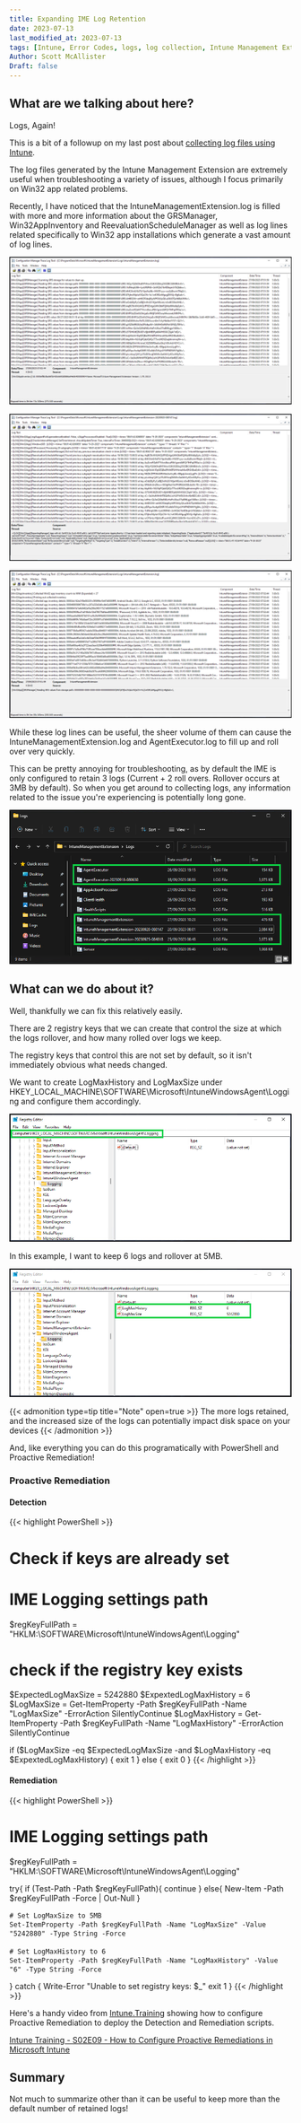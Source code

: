 ```yaml
---
title: Expanding IME Log Retention
date: 2023-07-13
last_modified_at: 2023-07-13
tags: [Intune, Error Codes, logs, log collection, Intune Management Extension, IME]
Author: Scott McAllister
Draft: false
---
```


## What are we talking about here?

Logs, Again!

This is a bit of a followup on my last post about [collecting log files using Intune](https://scotscottmca.com/posts/ExpandingIMELogRetention/). 

The log files generated by the Intune Management Extension are extremely useful when troubleshooting a variety of issues, although I focus primarily on Win32 app related problems. 

Recently, I have noticed that the IntuneManagementExtension.log is filled with more and more information about the GRSManager, Win32AppInventory and ReevaluationScheduleManager as well as log lines related specifically to Win32 app installations which generate a vast amount of log lines.

![image](https://github.com/smcallister594/scotscottmca/blob/main/assets/images/LogRetention/GRSManager.png?raw=true)

![image](https://github.com/smcallister594/scotscottmca/blob/main/assets/images/LogRetention/ReevaluationScheduleManager.png?raw=true)

![image](https://github.com/smcallister594/scotscottmca/blob/main/assets/images/LogRetention/Win32AppInventory.png?raw=true)

While these log lines can be useful, the sheer volume of them can cause the IntuneManagementExtension.log and AgentExecutor.log to fill up and roll over very quickly. 

This can be pretty annoying for troubleshooting, as by default the IME is only configured to retain 3 logs (Current + 2 roll overs. Rollover occurs at 3MB by default). So when you get around to collecting logs, any information related to the issue you're experiencing is potentially long gone. 

![image](https://github.com/smcallister594/scotscottmca/blob/main/assets/images/LogRetention/IMELogsFolder.png?raw=true)

## What can we do about it?

Well, thankfully we can fix this relatively easily. 

There are 2 registry keys that we can create that control the size at which the logs rollover, and how many rolled over logs we keep. 

The registry keys that control this are not set by default, so it isn't immediately obvious what needs changed. 

We want to create LogMaxHistory and LogMaxSize under HKEY_LOCAL_MACHINE\SOFTWARE\Microsoft\IntuneWindowsAgent\Logging and configure them accordingly. 

![image](https://github.com/smcallister594/scotscottmca/blob/main/assets/images/LogRetention/LoggingRegKeys.png?raw=true)

In this example, I want to keep 6 logs and rollover at 5MB. 

![image](https://github.com/smcallister594/scotscottmca/blob/main/assets/images/LogRetention/LoggingRegKeys_1.png?raw=true)

{{< admonition type=tip title="Note" open=true >}}
The more logs retained, and the increased size of the logs can potentially impact disk space on your devices
{{< /admonition >}}

And, like everything you can do this programatically with PowerShell and Proactive Remediation!

### Proactive Remediation 

#### Detection
{{< highlight PowerShell >}}
# Check if keys are already set

# IME Logging settings path
$regKeyFullPath = "HKLM:\SOFTWARE\Microsoft\IntuneWindowsAgent\Logging"

# check if the registry key exists
$ExpectedLogMaxSize = 5242880
$ExpextedLogMaxHistory = 6
$LogMaxSize = Get-ItemProperty -Path $regKeyFullPath -Name "LogMaxSize" -ErrorAction SilentlyContinue
$LogMaxHistory = Get-ItemProperty -Path $regKeyFullPath -Name "LogMaxHistory" -ErrorAction SilentlyContinue

if ($LogMaxSize -eq $ExpectedLogMaxSize -and $LogMaxHistory -eq $ExpextedLogMaxHistory) {
    exit 1
} else {
    exit 0
}
{{< /highlight >}}

#### Remediation

{{< highlight PowerShell >}}
# IME Logging settings path
$regKeyFullPath = "HKLM:\SOFTWARE\Microsoft\IntuneWindowsAgent\Logging"

try{
    if (Test-Path -Path $regKeyFullPath){
        continue
    }
    else{
        New-Item -Path $regKeyFullPath -Force | Out-Null
    }
    
    # Set LogMaxSize to 5MB
    Set-ItemProperty -Path $regKeyFullPath -Name "LogMaxSize" -Value "5242880" -Type String -Force
    
    # Set LogMaxHistory to 6
    Set-ItemProperty -Path $regKeyFullPath -Name "LogMaxHistory" -Value "6" -Type String -Force
} catch {
    Write-Error "Unable to set registry keys: $_"
    exit 1
}
{{< /highlight >}}

Here's a handy video from [Intune.Training](https://Intune.Training) showing how to configure Proactive Remediation to deploy the Detection and Remediation scripts.

[Intune Training - S02E09 - How to Configure Proactive Remediations in Microsoft Intune](https://www.youtube.com/watch?v=VOBzV6GjOvI)


## Summary

Not much to summarize other than it can be useful to keep more than the default number of retained logs!